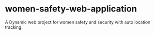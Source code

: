 # women-safety-web-application
A Dynamic web project for women safety and security with auto location tracking.

